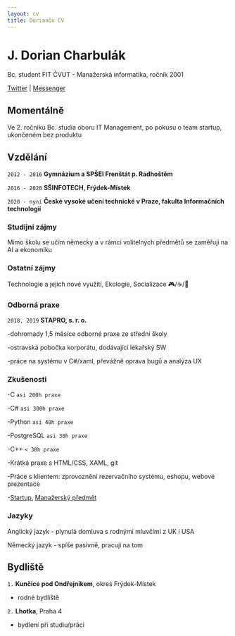 ```yaml
---
layout: cv
title: Dorianův CV
---
```

# J. Dorian Charbulák
Bc. student FIT ČVUT - Manažerská informatika, ročník 2001

<div id="webaddress">
<a href="https://twitter.com/charbulakdorian">Twitter</a>
| <a href="https://www.facebook.com/jakub.charbulak">Messenger</a>
</div>


## Momentálně 

Ve 2. ročníku Bc. studia oboru IT Management, po pokusu o team startup, ukončeném bez produktu


## Vzdělání

`2012 - 2016`
__Gymnázium a SPŠEI Frenštát p. Radhoštěm__

`2016 - 2020`
__SŠINFOTECH, Frýdek-Místek__

`2020 - nyní`
__České vysoké učení technické v Praze, fakulta Informačních technologií__

### Studijní zájmy

Mimo školu se učím německy a v rámci volitelných předmětů se zaměřuji na AI a ekonomiku


### Ostatní zájmy

Technologie a jejich nové využití, Ekologie, Socializace 🎮/☕/💃

### Odborná praxe

`2018, 2019`
__STAPRO, s. r. o.__

-dohromady 1,5 měsíce odborné praxe ze střední školy

-ostravská pobočka korporátu, dodávající lékařský SW

-práce na systému v C#/xaml, převážně oprava bugů a analýza UX

### Zkušenosti

-C `asi 200h praxe`

-C# `asi 300h praxe`

-Python `asi 40h praxe`

-PostgreSQL `asi 30h praxe`

-C++ `< 30h praxe`

-Krátká praxe s HTML/CSS, XAML, git

-Práce s klientem: zprovoznění rezervačního systému, eshopu, webové prezentace

-[Startup](https://github.com/dorian-strawberrypie/cv-monorepo/tree/main/2021_otevrenyokno-groupstartup), [Manažerský předmět](https://github.com/dorian-strawberrypie/cv-monorepo/tree/main/2021_bussinessanalysis-subject)

### Jazyky

Anglický jazyk - plynulá domluva s rodnými mluvčími z UK i USA

Německý jazyk - spíše pasivně, pracuji na tom



## Bydliště

`1.`
__Kunčice pod Ondřejníkem__, okres Frýdek-Místek

- rodné bydliště

`2.`
__Lhotka__, Praha 4

- bydlení při studiu/práci



<!-- ### Footer

Last updated: Feb 11 -->

